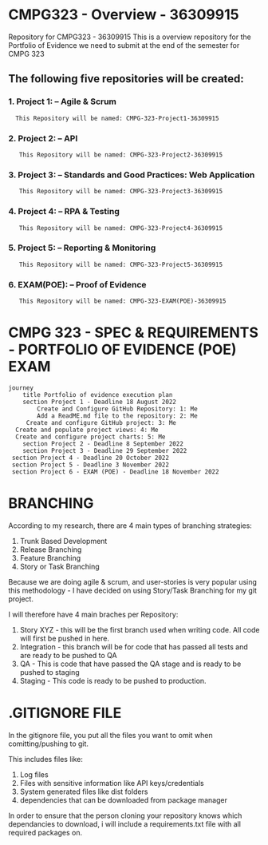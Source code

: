 # CMPG323 - Overview - 36309915
Repository for CMPG323 - 36309915
This is a overview repository for the Portfolio of Evidence we need to submit at the end of the semester for CMPG 323

## The following five repositories will be created: 

### 1. Project 1: – Agile & Scrum
      This Repository will be named: CMPG-323-Project1-36309915

### 2.  Project 2: – API
       This Repository will be named: CMPG-323-Project2-36309915

### 3.  Project 3: – Standards and Good Practices: Web Application
       This Repository will be named: CMPG-323-Project3-36309915
 
### 4.  Project 4: – RPA & Testing
       This Repository will be named: CMPG-323-Project4-36309915

### 5.  Project 5: – Reporting & Monitoring
       This Repository will be named: CMPG-323-Project5-36309915

### 6.  EXAM(POE): – Proof of Evidence
       This Repository will be named: CMPG-323-EXAM(POE)-36309915


# CMPG 323 - SPEC & REQUIREMENTS - PORTFOLIO OF EVIDENCE (POE) EXAM
```mermaid
journey
	title Portfolio of evidence execution plan
	section Project 1 - Deadline 18 August 2022
		Create and Configure GitHub Repository: 1: Me
		Add a ReadME.md file to the repository: 2: Me
	 Create and configure GitHub project: 3: Me
  Create and populate project views: 4: Me
  Create and configure project charts: 5: Me
	section Project 2 - Deadline 8 September 2022
	section Project 3 - Deadline 29 September 2022
 section Project 4 - Deadline 20 October 2022
 section Project 5 - Deadline 3 November 2022
 section Project 6 - EXAM (POE) - Deadline 18 November 2022

```


# BRANCHING

According to my research, there are 4 main types of branching strategies:

1. Trunk Based Development
2. Release Branching
3. Feature Branching
4. Story or Task Branching
	
Because we are doing agile & scrum, and user-stories is very popular using this methodology - I have decided on using Story/Task Branching for my git project.

I will therefore have 4 main braches per Repository:
1. Story XYZ - this will be the first branch used when writing code. All code will first be pushed in here.
2. Integration - this branch will be for code that has passed all tests and are ready to be pushed to QA
3. QA - This is code that have passed the QA stage and is ready to be pushed to staging
4. Staging - This code is ready to be pushed to production.

# .GITIGNORE FILE

In the gitignore file, you put all the files you want to omit when comitting/pushing to git. 

This includes files like:
1. Log files
2. Files with sensitive information like API keys/credentials
3. System generated files like dist folders
4. dependencies that can be downloaded from package manager

In order to ensure that the person cloning your repository knows which dependancies to download, i will include a requirements.txt file with all required packages on. 


